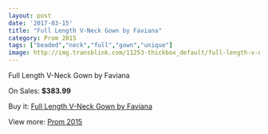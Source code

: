 ```yaml
---
layout: post
date: '2017-03-15'
title: "Full Length V-Neck Gown by Faviana"
category: Prom 2015
tags: ["beaded","neck","full","gown","unique"]
image: http://img.transblink.com/11253-thickbox_default/full-length-v-neck-gown-by-faviana.jpg
---
```

Full Length V-Neck Gown by Faviana

On Sales: **$383.99**
<a href="https://www.transblink.com/en/prom-2015/3661-full-length-v-neck-gown-by-faviana.html"><amp-img layout="responsive" width="600" height="600" src="//img.transblink.com/11253-thickbox_default/full-length-v-neck-gown-by-faviana.jpg" alt="Full Length V-Neck Gown by Faviana 0" /></a>
<a href="https://www.transblink.com/en/prom-2015/3661-full-length-v-neck-gown-by-faviana.html"><amp-img layout="responsive" width="600" height="600" src="//img.transblink.com/11255-thickbox_default/full-length-v-neck-gown-by-faviana.jpg" alt="Full Length V-Neck Gown by Faviana 1" /></a>
<a href="https://www.transblink.com/en/prom-2015/3661-full-length-v-neck-gown-by-faviana.html"><amp-img layout="responsive" width="600" height="600" src="//img.transblink.com/11254-thickbox_default/full-length-v-neck-gown-by-faviana.jpg" alt="Full Length V-Neck Gown by Faviana 2" /></a>

Buy it: [Full Length V-Neck Gown by Faviana](https://www.transblink.com/en/prom-2015/3661-full-length-v-neck-gown-by-faviana.html "Full Length V-Neck Gown by Faviana")

View more: [Prom 2015](https://www.transblink.com/en/10-prom-2015 "Prom 2015")